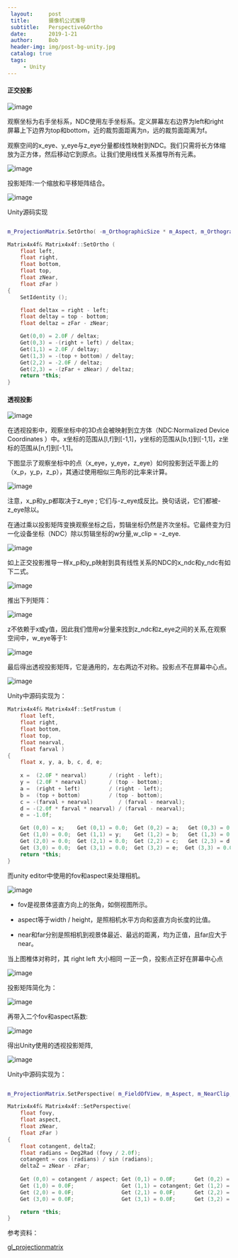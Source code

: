 ```yaml
---
 layout:     post
 title:      摄像机公式推导
 subtitle:   Perspective&Ortho
 date:       2019-1-21
 author:     Bob
 header-img: img/post-bg-unity.jpg
 catalog: true
 tags:
     - Unity
---
```



#### 正交投影

![image](/img/d_10.png)

观察坐标为右手坐标系，NDC使用左手坐标系。定义屏幕左右边界为left和right 屏幕上下边界为top和bottom，近的裁剪面距离为n，远的裁剪面距离为f。

观察空间的x_eye、y_eye与z_eye分量都线性映射到NDC。我们只需将长方体缩放为正方体，然后移动它到原点。让我们使用线性关系推导所有元素。

![image](/img/d_13.png)

投影矩阵:一个缩放和平移矩阵结合。

![image](/img/d_12.png)


Unity源码实现
```c++

m_ProjectionMatrix.SetOrtho( -m_OrthographicSize * m_Aspect, m_OrthographicSize * m_Aspect, -m_OrthographicSize, m_OrthographicSize, m_NearClip, m_FarClip );

Matrix4x4f& Matrix4x4f::SetOrtho (
	float left,
	float right,
	float bottom,
	float top,
	float zNear,
	float zFar )
{
	SetIdentity ();

	float deltax = right - left;
	float deltay = top - bottom;
	float deltaz = zFar - zNear;

	Get(0,0) = 2.0F / deltax;
	Get(0,3) = -(right + left) / deltax;
	Get(1,1) = 2.0F / deltay;
	Get(1,3) = -(top + bottom) / deltay;
	Get(2,2) = -2.0F / deltaz;
	Get(2,3) = -(zFar + zNear) / deltaz;
	return *this;
}
```

#### 透视投影

![image](/img/d_11.png)

在透视投影中，观察坐标中的3D点会被映射到立方体（NDC:Normalized Device Coordinates ）中。x坐标的范围从[l,f]到[-1,1]，y坐标的范围从[b,t]到[-1,1]，z坐标的范围从[n,f]到[-1,1]。


下图显示了观察坐标中的点（x_eye，y_eye，z_eye）如何投影到近平面上的（x_p，y_p，z_p），其通过使用相似三角形的比率来计算。

![image](/img/d_16.png)

注意，x_p和y_p都取决于z_eye ; 它们与-z_eye成反比。换句话说，它们都被-z_eye除以。

在通过乘以投影矩阵变换观察坐标之后，剪辑坐标仍然是齐次坐标。它最终变为归一化设备坐标（NDC）除以剪辑坐标的w分量,w_clip = -z_eye.

![image](/img/u_132.png)

如上正交投影推导一样x_p和y_p映射到具有线性关系的NDC的x_ndc和y_ndc有如下二式。

![image](/img/d_17.png)

推出下列矩阵：

![image](/img/d_18.png)

z不依赖于x或y值，因此我们借用w分量来找到z_ndc和z_eye之间的关系,在观察空间中，w_eye等于1:


![image](/img/d_19.png)

最后得出透视投影矩阵，它是通用的，左右两边不对称。投影点不在屏幕中心点。

![image](/img/d_20.png)

Unity中源码实现为：

```c++
Matrix4x4f& Matrix4x4f::SetFrustum (
	float left,
	float right,
	float bottom,
	float top,
	float nearval,
	float farval )
{
	float x, y, a, b, c, d, e;
	    
	x =  (2.0F * nearval) 		/ (right - left);
	y =  (2.0F * nearval) 		/ (top - bottom);
	a =  (right + left)			/ (right - left);
	b =  (top + bottom)			/ (top - bottom);
	c = -(farval + nearval)		   / (farval - nearval);
	d = -(2.0f * farval * nearval) / (farval - nearval);
	e = -1.0f;

	Get (0,0) = x;    Get (0,1) = 0.0;  Get (0,2) = a;   Get (0,3) = 0.0;
	Get (1,0) = 0.0;  Get (1,1) = y;    Get (1,2) = b;   Get (1,3) = 0.0;
	Get (2,0) = 0.0;  Get (2,1) = 0.0;  Get (2,2) = c;   Get (2,3) = d;
	Get (3,0) = 0.0;  Get (3,1) = 0.0;  Get (3,2) = e;	Get (3,3) = 0.0;
	return *this;
}

```

而unity editor中使用的fov和aspect来处理相机。

![image](/img/d_15.png)

+ fov是视景体竖直方向上的张角，如侧视图所示。

+ aspect等于width / height，是照相机水平方向和竖直方向长度的比值。

+ near和far分别是照相机到视景体最近、最远的距离，均为正值，且far应大于near。

当上图椎体对称时，其 right left 大小相同 一正一负，投影点正好在屏幕中心点


![image](/img/d_21.png)

投影矩阵简化为：

![image](/img/d_22.png)

再带入二个fov和aspect系数:

![image](/img/d_23.png)

得出Unity使用的透视投影矩阵,


![image](/img/d_24.png)


Unity中源码实现为：
```c++

m_ProjectionMatrix.SetPerspective( m_FieldOfView, m_Aspect, m_NearClip, m_FarClip );

Matrix4x4f& Matrix4x4f::SetPerspective(
	float fovy,
	float aspect,
	float zNear,
	float zFar )
{
	float cotangent, deltaZ;
	float radians = Deg2Rad (fovy / 2.0f);
	cotangent = cos (radians) / sin (radians);
	deltaZ = zNear - zFar;
	
	Get (0,0) = cotangent / aspect;	Get (0,1) = 0.0F;      Get (0,2) = 0.0F;                    Get (0,3) = 0.0F;
	Get (1,0) = 0.0F;               Get (1,1) = cotangent; Get (1,2) = 0.0F;                    Get (1,3) = 0.0F;
	Get (2,0) = 0.0F;               Get (2,1) = 0.0F;      Get (2,2) = (zFar + zNear) / deltaZ; Get (2,3) = 2.0F * zNear * zFar / deltaZ;
	Get (3,0) = 0.0F;               Get (3,1) = 0.0F;      Get (3,2) = -1.0F;                   Get (3,3) = 0.0F;

	return *this;
}
```

参考资料：

[gl_projectionmatrix](http://www.songho.ca/opengl/gl_projectionmatrix.html)
